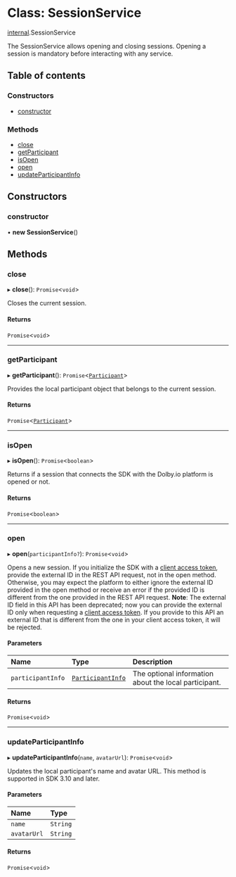 # Class: SessionService

[internal](../modules/internal.md).SessionService

The SessionService allows opening and closing sessions. Opening a session is mandatory before interacting with any service.

## Table of contents

### Constructors

- [constructor](internal.SessionService.md#constructor)

### Methods

- [close](internal.SessionService.md#close)
- [getParticipant](internal.SessionService.md#getparticipant)
- [isOpen](internal.SessionService.md#isopen)
- [open](internal.SessionService.md#open)
- [updateParticipantInfo](internal.SessionService.md#updateparticipantinfo)

## Constructors

### constructor

• **new SessionService**()

## Methods

### close

▸ **close**(): `Promise`<`void`\>

Closes the current session.

#### Returns

`Promise`<`void`\>

___

### getParticipant

▸ **getParticipant**(): `Promise`<[`Participant`](../interfaces/internal.Participant.md)\>

Provides the local participant object that belongs to the current session.

#### Returns

`Promise`<[`Participant`](../interfaces/internal.Participant.md)\>

___

### isOpen

▸ **isOpen**(): `Promise`<`boolean`\>

Returns if a session that connects the SDK with the Dolby.io platform is opened or not.

#### Returns

`Promise`<`boolean`\>

___

### open

▸ **open**(`participantInfo?`): `Promise`<`void`\>

Opens a new session. If you initialize the SDK with a [client access token](ref:get-client-access-token), provide the external ID in the REST API request, not in the open method. Otherwise, you may expect the platform to either ignore the external ID provided in the open method or receive an error if the provided ID is different from the one provided in the REST API request.
**Note**: The external ID field in this API has been deprecated; now you can provide the external ID only when requesting a [client access token](ref:get-client-access-token). If you provide to this API an external ID that is different from the one in your client access token, it will be rejected.

#### Parameters

| Name | Type | Description |
| :------ | :------ | :------ |
| `participantInfo` | [`ParticipantInfo`](../interfaces/internal.ParticipantInfo.md) | The optional information about the local participant. |

#### Returns

`Promise`<`void`\>

___

### updateParticipantInfo

▸ **updateParticipantInfo**(`name`, `avatarUrl`): `Promise`<`void`\>

Updates the local participant's name and avatar URL. This method is supported in SDK 3.10 and later.

#### Parameters

| Name | Type |
| :------ | :------ |
| `name` | `String` |
| `avatarUrl` | `String` |

#### Returns

`Promise`<`void`\>
